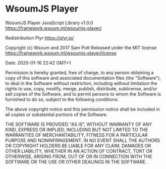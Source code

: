 # WsoumJS Player

   WsoumJS Player JavaScript Library v1.0.0
   https://framework.wsoum.ml/wsoumjs-player/
  
   Redistribution Plyr
   https://plyr.io/
  
   Copyright (c) Wsoum and 2017 Sam Pott
   Released under the MIT license
   https://framework.wsoum.ml/wsoumjs-player/license
  
   Date: 2020-01-16 22:42 GMT+1

Permission is hereby granted, free of charge, to any person obtaining
a copy of this software and associated documentation files (the
"Software"), to deal in the Software without restriction, including
without limitation the rights to use, copy, modify, merge, publish,
distribute, sublicense, and/or sell copies of the Software, and to
permit persons to whom the Software is furnished to do so, subject to
the following conditions:

The above copyright notice and this permission notice shall be
included in all copies or substantial portions of the Software.

THE SOFTWARE IS PROVIDED "AS IS", WITHOUT WARRANTY OF ANY KIND,
EXPRESS OR IMPLIED, INCLUDING BUT NOT LIMITED TO THE WARRANTIES OF
MERCHANTABILITY, FITNESS FOR A PARTICULAR PURPOSE AND
NONINFRINGEMENT. IN NO EVENT SHALL THE AUTHORS OR COPYRIGHT HOLDERS BE
LIABLE FOR ANY CLAIM, DAMAGES OR OTHER LIABILITY, WHETHER IN AN ACTION
OF CONTRACT, TORT OR OTHERWISE, ARISING FROM, OUT OF OR IN CONNECTION
WITH THE SOFTWARE OR THE USE OR OTHER DEALINGS IN THE SOFTWARE.